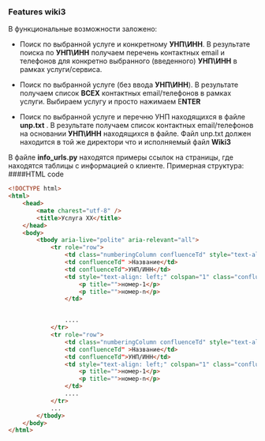 ### Features wiki3
В функциональные возможности заложено:

- Поиск по выбранной услуге и конкретному **УНП\ИНН**. В результате поиска по **УНП\ИНН** получаем перечень контактных email и телефонов для конкретно выбранного (введенного) **УНП\ИНН** в рамках услуги/сервиса.

- Поиск по выбранной услуге (без ввода  **УНП\ИНН**). В результате получаем список **ВСЕХ** контактных email/телефонов в рамках услуги. Выбираем услугу и просто нажимаем E**NTER**

- Поиск по выбранной услуге и перечню УНП находящихся в файле **unp.txt** . В результате получаем список контактных email/телефонов на основании **УНП\ИНН** находящихся в файле. Файл unp.txt должен находится в той же директори что и исполняемый файл **Wiki3**


В файле **info_urls.py** находятся примеры ссылок на страницы, где находятся таблицы с информацией о клиенте.
Примерная структура:
####HTML code

```html
<!DOCTYPE html>
<html>
    <head>
        <mate charest="utf-8" />
        <title>Услуга ХХ</title>
    </head>
    <body>
        <tbody aria-live="polite" aria-relevant="all">
			<tr role="row">
				<td class="numberingColumn confluenceTd" style="text-align: center;">1</td>
				<td confluenceTd" >Название</td>
				<td confluenceTd">УНП/ИНН</td>
				<td style="text-align: left;" colspan="1" class="confluenceTd">
					<p title="">номер-1</p>
					<p title="">номер-n</p>
				</td>


				....
			</tr>
			<tr role="row">
				<td class="numberingColumn confluenceTd" style="text-align: center;">1</td>
				<td confluenceTd" >Название</td>
				<td confluenceTd">УНП/ИНН</td>
				<td style="text-align: left;" colspan="1" class="confluenceTd">
					<p title="">номер-1</p>
					<p title="">номер-n</p>
				</td>
				....
			</tr>
			...
		</tbody>
    </body>
</html>
```